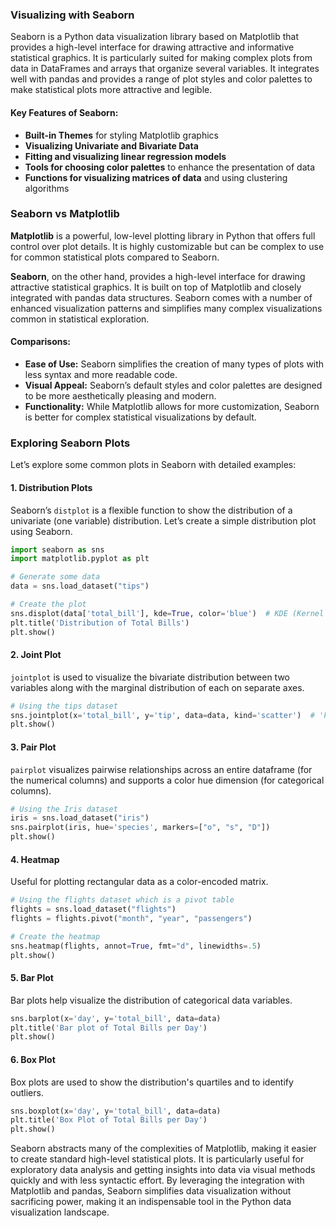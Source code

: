 ### Visualizing with Seaborn

Seaborn is a Python data visualization library based on Matplotlib that provides a high-level interface for drawing attractive and informative statistical graphics. It is particularly suited for making complex plots from data in DataFrames and arrays that organize several variables. It integrates well with pandas and provides a range of plot styles and color palettes to make statistical plots more attractive and legible.

#### Key Features of Seaborn:
- **Built-in Themes** for styling Matplotlib graphics
- **Visualizing Univariate and Bivariate Data**
- **Fitting and visualizing linear regression models**
- **Tools for choosing color palettes** to enhance the presentation of data
- **Functions for visualizing matrices of data** and using clustering algorithms

### Seaborn vs Matplotlib

**Matplotlib** is a powerful, low-level plotting library in Python that offers full control over plot details. It is highly customizable but can be complex to use for common statistical plots compared to Seaborn.

**Seaborn**, on the other hand, provides a high-level interface for drawing attractive statistical graphics. It is built on top of Matplotlib and closely integrated with pandas data structures. Seaborn comes with a number of enhanced visualization patterns and simplifies many complex visualizations common in statistical exploration.

#### Comparisons:
- **Ease of Use:** Seaborn simplifies the creation of many types of plots with less syntax and more readable code.
- **Visual Appeal:** Seaborn’s default styles and color palettes are designed to be more aesthetically pleasing and modern.
- **Functionality:** While Matplotlib allows for more customization, Seaborn is better for complex statistical visualizations by default.

### Exploring Seaborn Plots

Let’s explore some common plots in Seaborn with detailed examples:

#### 1. Distribution Plots

Seaborn’s `distplot` is a flexible function to show the distribution of a univariate (one variable) distribution. Let’s create a simple distribution plot using Seaborn.

```python
import seaborn as sns
import matplotlib.pyplot as plt

# Generate some data
data = sns.load_dataset("tips")

# Create the plot
sns.displot(data['total_bill'], kde=True, color='blue')  # KDE (Kernel Density Estimate) adds a smoothed line over the histogram
plt.title('Distribution of Total Bills')
plt.show()
```

#### 2. Joint Plot

`jointplot` is used to visualize the bivariate distribution between two variables along with the marginal distribution of each on separate axes.

```python
# Using the tips dataset
sns.jointplot(x='total_bill', y='tip', data=data, kind='scatter')  # 'kind' can be 'scatter', 'reg', 'resid', 'kde', or 'hex'
plt.show()
```

#### 3. Pair Plot

`pairplot` visualizes pairwise relationships across an entire dataframe (for the numerical columns) and supports a color hue dimension (for categorical columns).

```python
# Using the Iris dataset
iris = sns.load_dataset("iris")
sns.pairplot(iris, hue='species', markers=["o", "s", "D"])
plt.show()
```

#### 4. Heatmap

Useful for plotting rectangular data as a color-encoded matrix.

```python
# Using the flights dataset which is a pivot table
flights = sns.load_dataset("flights")
flights = flights.pivot("month", "year", "passengers")

# Create the heatmap
sns.heatmap(flights, annot=True, fmt="d", linewidths=.5)
plt.show()
```

#### 5. Bar Plot

Bar plots help visualize the distribution of categorical data variables.

```python
sns.barplot(x='day', y='total_bill', data=data)
plt.title('Bar plot of Total Bills per Day')
plt.show()
```

#### 6. Box Plot

Box plots are used to show the distribution's quartiles and to identify outliers.

```python
sns.boxplot(x='day', y='total_bill', data=data)
plt.title('Box Plot of Total Bills per Day')
plt.show()
```



Seaborn abstracts many of the complexities of Matplotlib, making it easier to create standard high-level statistical plots. It is particularly useful for exploratory data analysis and getting insights into data via visual methods quickly and with less syntactic effort. By leveraging the integration with Matplotlib and pandas, Seaborn simplifies data visualization without sacrificing power, making it an indispensable tool in the Python data visualization landscape.
